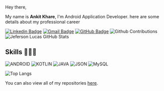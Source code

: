 Hey there,

My name is **Ankit Khare**, I'm Android Application Developer. here are some details about my professional career

<!-- Social Networks -->
<p align="left">
	<!-- Linkedin -->
	<a href=https://www.linkedin.com/in/ankit-khare-08/" target="_black"><img alt="Linkedin Badge" src="https://img.shields.io/badge/-Ankit%20Khare-9644F4?&style=flat&logo=Linkedin&logoColor=white" title="Linkedin Badge" /></a>
	<!-- E-mail -->
	<a href="mailto:khareankit0804@gmail.com" target="_black"><img alt="Gmail Badge" src="https://img.shields.io/badge/-ankit.khare-9644F4?&style=flat&logo=Gmail&logoColor=white%22%20title=%22Gmail%20Badge" /></a>
	<!-- Github -->
	<a href="https://github.com/ankitkhare" target="_black"><img alt="GitHub Badge" src="https://img.shields.io/badge/-ankitkhare-9644F4?fff&style=flat&logo=github&logoColor=white" title="GitHub Badge" /></a>

<!-- GitHub Stats -->

<img alt="Github Contributions" src="https://github-readme-streak-stats.herokuapp.com/?user=ankitkhare&theme=midnight-purple&hide_border=true" title="Github Contributions"/>

<img alt="Jeferson Lucas GitHub Stats" src="https://github-readme-stats.vercel.app/api?username=ankitkhare&theme=midnight-purple&show_icons=true&hide_border=true" title="Ankit Khare GitHub Stats"/>


<!-- Skills -->

## Skills 👨🏻‍💻

<!-- Languages, libs and frameworks -->

![ANDROID](https://img.shields.io/badge/-ANDROID-000?style=flat&logo=ANDROID&logoColor=9644F4)
![KOTLIN](https://img.shields.io/badge/-KOTLIN-000?style=flat&logo=KOTLIN&logoColor=9644F4)
![JAVA](https://img.shields.io/badge/-JAVA-000?style=flat&logo=JAVA&logoColor=9644F4)
![JSON](https://img.shields.io/badge/-JSON-000?style=flat&logo=json&logoColor=9644F4)
![MySQL](https://img.shields.io/badge/-MySQL-000?style=flat&logoColor=9644F4&logo=mysql)

<img alt="Top Langs" src="https://github-readme-stats.vercel.app/api/top-langs/?username=ankitkhare&layout=compact&theme=midnight-purple&hide_border=true" title="Top Langs"/>


You can also view all of my repositories [here](https://github.com/ankitkhare?tab=repositories&q=&type=source&language=).
